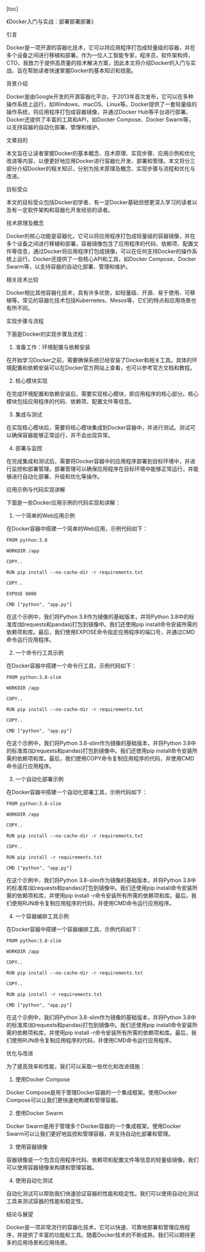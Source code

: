
[toc]                    
                
                
《Docker入门与实战：部署部署部署》

引言

Docker是一项开源的容器化技术，它可以将应用程序打包成轻量级的容器，并在多个设备之间进行移植和部署。作为一位人工智能专家，程序员，软件架构师，CTO，我致力于提供高质量的技术解决方案，因此本文将介绍Docker的入门与实战，旨在帮助读者快速掌握Docker的基本知识和技能。

背景介绍

Docker是由Google开发的开源容器化平台，于2013年首次发布，它可以在多种操作系统上运行，如Windows、macOS、Linux等。Docker提供了一套轻量级的操作系统，将应用程序打包成容器镜像，并通过Docker Hub等平台进行部署。Docker还提供了丰富的工具和API，如Docker Compose、Docker Swarm等，以支持容器的自动化部署、管理和维护。

文章目的

本文旨在让读者掌握Docker的基本概念、技术原理、实现步骤、应用示例和优化改进等内容，以便更好地应用Docker进行容器化开发、部署和管理。本文将分三部分介绍Docker的相关知识，分别为技术原理及概念、实现步骤与流程和优化与改进。

目标受众

本文的目标受众包括Docker初学者、有一定Docker基础但想更深入学习的读者以及有一定软件架构和容器化开发经验的读者。

技术原理及概念

Docker的核心功能是容器化，它可以将应用程序打包成轻量级的容器镜像，并在多个设备之间进行移植和部署。容器镜像包含了应用程序的代码、依赖项、配置文件等信息，通过Docker将应用程序打包成镜像，可以在任何支持Docker的操作系统上运行。Docker还提供了一些核心API和工具，如Docker Compose、Docker Swarm等，以支持容器的自动化部署、管理和维护。

相关技术比较

Docker相比其他容器化技术，具有许多优势，如轻量级、开源、易于使用、可移植等。常见的容器化技术包括Kubernetes、Mesos等，它们的特点和应用场景也有所不同。

实现步骤与流程

下面是Docker的实现步骤及流程：

1. 准备工作：环境配置与依赖安装

在开始学习Docker之前，需要确保系统已经安装了Docker和相关工具。具体的环境配置和依赖安装可以在Docker官方网站上查看，也可以参考官方文档和教程。

2. 核心模块实现

在完成环境配置和依赖安装后，需要实现核心模块，即应用程序的核心部分。核心模块包括应用程序的代码、依赖项、配置文件等信息。

3. 集成与测试

在实现核心模块后，需要将核心模块集成到Docker容器中，并进行测试。测试可以确保容器能够正常运行，并不会出现异常。

4. 部署与监控

在完成集成和测试后，需要将Docker容器中的应用程序部署到目标环境中，并进行监控和部署管理。部署管理可以确保应用程序在目标环境中能够正常运行，并能够进行自动化部署、升级和优化等操作。

应用示例与代码实现讲解

下面是一些Docker应用示例的代码实现和讲解：

1. 一个简单的Web应用示例

在Docker容器中搭建一个简单的Web应用，示例代码如下：

```
FROM python:3.8

WORKDIR /app

COPY..

RUN pip install --no-cache-dir -r requirements.txt

COPY..

EXPOSE 8000

CMD ["python", "app.py"]
```

在这个示例中，我们将Python 3.8作为镜像的基础版本，并将Python 3.8中的标准库(如requests和pandas)打包到镜像中。我们还使用pip install命令安装所需的依赖项和库。最后，我们使用EXPOSE命令指定应用程序的端口号，并通过CMD命令运行应用程序。

2. 一个命令行工具示例

在Docker容器中搭建一个命令行工具，示例代码如下：

```
FROM python:3.8-slim

WORKDIR /app

COPY..

RUN pip install --no-cache-dir -r requirements.txt

COPY..

CMD ["python", "app.py"]
```

在这个示例中，我们将Python 3.8-slim作为镜像的基础版本，并将Python 3.8中的标准库(如requests和pandas)打包到镜像中。我们还使用pip install命令安装所需的依赖项和库。最后，我们使用COPY命令复制应用程序的代码，并使用CMD命令运行应用程序。

3. 一个自动化部署示例

在Docker容器中搭建一个自动化部署工具，示例代码如下：

```
FROM python:3.8-slim

WORKDIR /app

COPY..

RUN pip install --no-cache-dir -r requirements.txt

COPY..

RUN pip install -r requirements.txt

CMD ["python", "app.py"]
```

在这个示例中，我们将Python 3.8-slim作为镜像的基础版本，并将Python 3.8中的标准库(如requests和pandas)打包到镜像中。我们还使用pip install命令安装所需的依赖项和库，并使用pip install -r命令安装所有所需的依赖项和库。最后，我们使用RUN命令复制应用程序的代码，并使用CMD命令运行应用程序。

4. 一个容器编排工具示例

在Docker容器中搭建一个容器编排工具，示例代码如下：

```
FROM python:3.8-slim

WORKDIR /app

COPY..

RUN pip install --no-cache-dir -r requirements.txt

COPY..

RUN pip install -r requirements.txt

CMD ["python", "app.py"]
```

在这个示例中，我们将Python 3.8-slim作为镜像的基础版本，并将Python 3.8中的标准库(如requests和pandas)打包到镜像中。我们还使用pip install命令安装所需的依赖项和库，并使用pip install -r命令安装所有所需的依赖项和库。最后，我们使用RUN命令复制应用程序的代码，并使用CMD命令运行应用程序。

优化与改进

为了提高效率和性能，我们可以采取一些优化和改进措施：

1. 使用Docker Compose

Docker Compose是用于管理Docker容器的一个集成框架。使用Docker Compose可以让我们更快速地构建和管理容器。

2. 使用Docker Swarm

Docker Swarm是用于管理多个Docker容器的一个集成框架。使用Docker Swarm可以让我们更好地监控和管理容器，并支持自动化部署和管理。

3. 使用容器镜像

容器镜像是一个包含应用程序代码、依赖项和配置文件等信息的轻量级镜像。我们可以使用容器镜像来构建和管理容器。

4. 使用自动化测试

自动化测试可以帮助我们快速验证容器的性能和稳定性。我们可以使用自动化测试工具来测试容器的性能和稳定性。

结论与展望

Docker是一项非常流行的容器化技术，它可以快速、可靠地部署和管理应用程序，并提供了丰富的功能和工具。随着Docker技术的不断成熟，我们可以期待更多的应用场景和应用场景。

